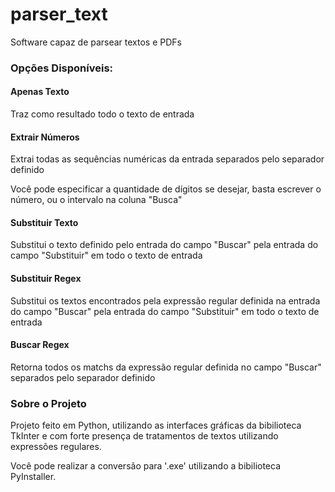 # parser_text
Software capaz de parsear textos e PDFs

<h3>Opções Disponíveis:</h3>

<h4>Apenas Texto</h4>
<p>Traz como resultado todo o texto de entrada</p>

<h4>Extrair Números</h4>
<p>Extrai todas as sequências numéricas da entrada separados pelo separador definido</p>
<p>Você pode especificar a quantidade de dígitos se desejar, basta escrever o número, ou o intervalo na coluna "Busca"</p>

<h4>Substituir Texto</h4>
<p>Substitui o texto definido pelo entrada do campo "Buscar" pela entrada do campo "Substituir" em todo o texto de entrada</p>


<h4>Substituir Regex</h4>
<p>Substitui os textos encontrados pela expressão regular definida na entrada do campo "Buscar" pela entrada do campo "Substituir" em todo o texto de entrada</p>


<h4>Buscar Regex</h4>
<p>Retorna todos os matchs da expressão regular definida no campo "Buscar" separados pelo separador definido</p>


<h3>Sobre o Projeto</h3>
<p>Projeto feito em Python, utilizando as interfaces gráficas da bibilioteca TkInter e com forte presença de tratamentos de textos utilizando expressões regulares.</p>
<p>Você pode realizar a conversão para '.exe' utilizando a bibilioteca PyInstaller.</p>